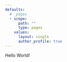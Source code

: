 ```yaml
---
defaults:
  # _pages
  - scope:
      path: ""
      type: pages
    values:
      layout: single
      author_profile: true
---
```

Hello World!
